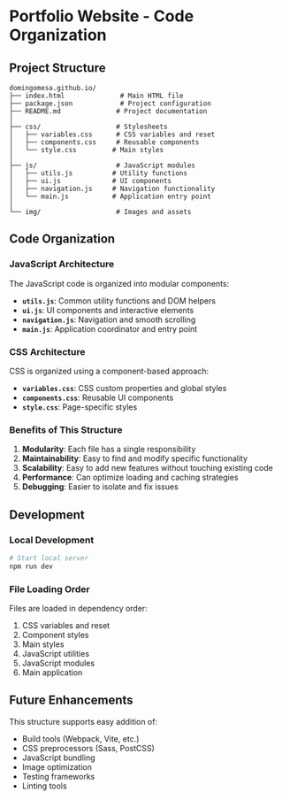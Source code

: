 # Portfolio Website - Code Organization

## Project Structure

```
domingomesa.github.io/
├── index.html              # Main HTML file
├── package.json            # Project configuration
├── README.md              # Project documentation
│
├── css/                   # Stylesheets
│   ├── variables.css      # CSS variables and reset
│   ├── components.css     # Reusable components
│   └── style.css         # Main styles
│
├── js/                    # JavaScript modules
│   ├── utils.js          # Utility functions
│   ├── ui.js             # UI components
│   ├── navigation.js     # Navigation functionality
│   └── main.js           # Application entry point
│
└── img/                   # Images and assets
```

## Code Organization

### JavaScript Architecture

The JavaScript code is organized into modular components:

- **`utils.js`**: Common utility functions and DOM helpers
- **`ui.js`**: UI components and interactive elements
- **`navigation.js`**: Navigation and smooth scrolling
- **`main.js`**: Application coordinator and entry point

### CSS Architecture

CSS is organized using a component-based approach:

- **`variables.css`**: CSS custom properties and global styles
- **`components.css`**: Reusable UI components
- **`style.css`**: Page-specific styles

### Benefits of This Structure

1. **Modularity**: Each file has a single responsibility
2. **Maintainability**: Easy to find and modify specific functionality
3. **Scalability**: Easy to add new features without touching existing code
4. **Performance**: Can optimize loading and caching strategies
5. **Debugging**: Easier to isolate and fix issues

## Development

### Local Development

```bash
# Start local server
npm run dev
```

### File Loading Order

Files are loaded in dependency order:
1. CSS variables and reset
2. Component styles
3. Main styles
4. JavaScript utilities
5. JavaScript modules
6. Main application

## Future Enhancements

This structure supports easy addition of:
- Build tools (Webpack, Vite, etc.)
- CSS preprocessors (Sass, PostCSS)
- JavaScript bundling
- Image optimization
- Testing frameworks
- Linting tools
